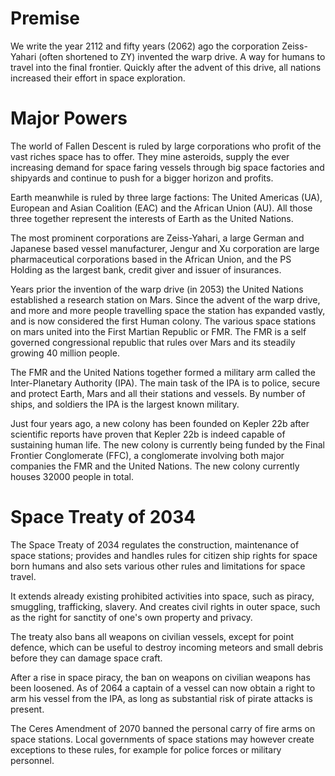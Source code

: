 # Premise

We write the year 2112 and fifty years (2062) ago the corporation Zeiss-Yahari
(often shortened to ZY) invented the warp drive. A way for humans to travel
into the final frontier. Quickly after the advent of this drive, all nations
increased their effort in space exploration.

# Major Powers

The world of Fallen Descent is ruled by large corporations who profit of the
vast riches space has to offer. They mine asteroids, supply the ever increasing
demand for space faring vessels through big space factories and shipyards and
continue to push for a bigger horizon and profits.

Earth meanwhile is ruled by three large factions: The United Americas (UA),
European and Asian Coalition (EAC) and the African Union (AU). All those three
together represent the interests of Earth as the United Nations.

The most prominent corporations are Zeiss-Yahari, a large German and Japanese
based vessel manufacturer, Jengur and Xu corporation are large pharmaceutical
corporations based in the African Union, and the PS Holding as the
largest bank, credit giver and issuer of insurances.

Years prior the invention of the warp drive (in 2053) the United Nations
established a research station on Mars. Since the advent of the warp drive, and
more and more people travelling space the station has expanded vastly, and is
now considered the first Human colony. The various space stations on mars united
into the First Martian Republic or FMR. The FMR is a self governed congressional
republic that rules over Mars and its steadily growing 40 million people.

The FMR and the United Nations together formed a military arm called the
Inter-Planetary Authority (IPA). The main task of the IPA is to police, secure
and protect Earth, Mars and all their stations and vessels. By number of ships,
and soldiers the IPA is the largest known military.

Just four years ago, a new colony has been founded on Kepler 22b after
scientific reports have proven that Kepler 22b is indeed capable of sustaining
human life. The new colony is currently being funded by the
Final Frontier Conglomerate (FFC), a conglomerate involving both major companies
the FMR and the United Nations. The new colony currently houses 32000
people in total.

# Space Treaty of 2034

The Space Treaty of 2034 regulates the construction, maintenance of space
stations; provides and handles rules for citizen ship rights for space born
humans and also sets various other rules and limitations for space travel.

It extends already existing prohibited activities into space, such as piracy,
smuggling, trafficking, slavery. And creates civil rights in outer space, such
as the right for sanctity of one's own property and privacy.

The treaty also bans all weapons on civilian vessels, except for point defence,
which can be useful to destroy incoming meteors and small debris before they
can damage space craft.

After a rise in space piracy, the ban on weapons on civilian weapons has been
loosened. As of 2064 a captain of a vessel can now obtain a right to arm his
vessel from the IPA, as long as substantial risk of pirate attacks is present.

The Ceres Amendment of 2070 banned the personal carry of fire arms on space
stations. Local governments of space stations may however create exceptions to
these rules, for example for police forces or military personnel.
